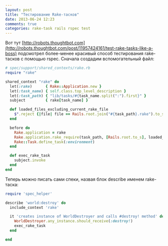 ```yaml
---
layout: post
title: "Тестирование Rake-тасков"
date: 2013-06-24 12:23
comments: true
categories: rake-task rails rspec test
---
```


Вот тут [http://robots.thoughtbot.com](http://robots.thoughtbot.com/post/11957424161/test-rake-tasks-like-a-boss) подсмотрел более-менее красивый способ тестирования rake-тасков с помощью rspec. Сначала создадим вспомогательный файл:
``` ruby
# spec/support/shared_contexts/rake.rb
require "rake"

shared_context "rake" do
  let(:rake)      { Rake::Application.new }
  let(:task_name) { self.class.top_level_description }
  let(:task_path) { "lib/tasks/#{task_name.split(":").first}" }
  subject         { rake[task_name] }

  def loaded_files_excluding_current_rake_file
    $".reject {|file| file == Rails.root.join("#{task_path}.rake").to_s }
  end

  before do
    Rake.application = rake
    Rake.application.rake_require(task_path, [Rails.root.to_s], loaded_files_excluding_current_rake_file)
    Rake::Task.define_task(:environment)
  end

  def exec_rake_task
    subject.invoke
  end
end
```

Теперь можно писать сами спеки, назвая блок describe именем rake-таска:
``` ruby
require 'spec_helper'

describe 'world:destroy' do
  include_context 'rake'

  it 'creates instance of WorldDestroyer and calls #destroy! method' do
    WorldDestroyer.any_instance.should_receive(:destroy!)
    exec_rake_task
  end

end
```
